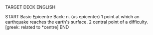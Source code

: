 TARGET DECK
ENGLISH

START
Basic
Epicentre
Back: n. (us epicenter) 1 point at which an earthquake reaches the earth's surface. 2 central point of a difficulty. [greek: related to *centre]
END
